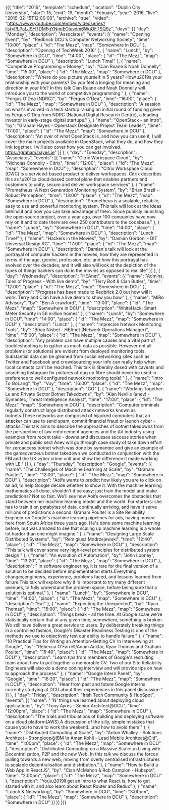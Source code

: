 {{{
  "title": "2016",
  "template": "schedule",
  "location": "Dublin City University",
  "start": 15,
  "end": 19,
  "month": "Febuary",
  "year": 2016,
  "live": "2016-02-15T12:00:00",
  "archive": "true",
  "video": "https://www.youtube.com/embed/videoseries?list=PLPaLJSHTDMFgYNnnEOjuvdm6WqOFTSQ9z",
  "days": [{
    "day": "Monday",
    "description": "Associates",
    "events": [{
      "name": "Opening Event",
      "by": "Redbrick DCU's Computer Networking Society",
      "time": "13:00",
      "place": {
        "id": "The Mezz",
        "map": "Somewhere in DCU"
      },
      "description": "Opening of TechWeek 2016"
    }, {
      "name": "Lunch",
      "by": "Somewhere in DCU",
      "time": "14:00",
      "place": {
        "id": "The Mezz",
        "map": "Somewhere in DCU"
      },
      "description": "Lunch Time!"
    }, {
      "name": "Competitive Programming = Money",
      "by": "Cian Ruane & Noah Donnelly",
      "time": "15:00",
      "place": {
        "id": "The Mezz",
        "map": "Somewhere in DCU"
      },
      "description": "Where do you picture yourself in 5 years? How\u2019s your relationship with your parents? Do you feel a longing for meaning and direction in your life? In this talk Cian Ruane and Noah Donnelly will introduce you to the world of competitive programming."
    }, {
      "name": "Fergus O'Dea (NDRC)",
      "by": "Fergus O'Dea",
      "time": "16:00",
      "place": {
        "id": "The Mezz",
        "map": "Somewhere in DCU"
      },
      "description": "A session on what's involved in a tech startup raising an initial round of funding given by Fergus O'Dea from NDRC (National Digital Research Centre), a leading investor in early-stage digital startups."
    }, {
      "name": "OpenStack - an Intro",
      "by": "Graham Hayes - Openstack Designate Project Team Leader",
      "time": "17:00",
      "place": {
        "id": "The Mezz",
        "map": "Somewhere in DCU"
      },
      "description": "An over of what OpenStack is, and how you can use it, I will cover the main projects available in OpenStack, what they do, and how they link together. I will also cover how you can get involved. https://graham.hayes.ie"
    }]
  }, {
    "day": "Tuesday",
    "description": "Associates",
    "events": [{
      "name": "Citrix Workspace Cloud",
      "by": "Nicholas Connolly - Citrix",
      "time": "12:00",
      "place": {
        "id": "The Mezz",
        "map": "Somewhere in DCU"
      },
      "description": "Citrix Workspace Cloud (CWC) is a serviced-based product to deliver workspaces. Citrix describes this as \u201ca cloud-based control plane that enables partners and customers to unify, secure and deliver workspace services"
    }, {
      "name": "Prometheus: A Next Generation Monitoring System",
      "by": "Brian Brazil - Robust Perception",
      "time": "13:00",
      "place": {
        "id": "The Mezz",
        "map": "Somewhere in DCU"
      },
      "description": "Prometheus is a scalable, reliabile, easy to use and powerful monitoring system. This talk will look at the ideas behind it and how you can take advantage of them. Since publicly launching the open source project, over a year ago, over 100 companies have now rely on it and to date there are over 250 contributers to the codebase."
    }, {
      "name": "Lunch",
      "by": "Somewhere in DCU",
      "time": "14:00",
      "place": {
        "id": "The Mezz",
        "map": "Somewhere in DCU"
      },
      "description": "Lunch Time!"
    }, {
      "name": "Hackers in the Movies",
      "by": "Damian Gordoni - DIT Universal Design RG",
      "time": "17:00",
      "place": {
        "id": "The Mezz",
        "map": "Somewhere in DCU"
      },
      "description": "Damian's talk will look at the portrayal of computer hackers in the movies, how they are represented in terms of the age, gender, profession, etc. and how this portrayal has evolved over the decades, and it will also will look at the depiction of the types of things hackers can do in the movies as opposed to real life"
    }]
  }, {
    "day": "Wednesday",
    "description": "HEAnet",
    "events": [{
      "name": "Admins, Tales of Progress - With live demo",
      "by": "Terry Bolt & Cian Butler",
      "time": "12:00",
      "place": {
        "id": "The Mezz",
        "map": "Somewhere in DCU"
      },
      "description": "Progress has been made to Redbrick 2.0 but how will it work. Terry and Cian have a live demo to show you how."
    }, {
      "name": "MiRo Advisory",
      "by": "Ben A crawford",
      "time": "13:00",
      "place": {
        "id": "The Mezz",
        "map": "Somewhere in DCU"
      },
      "description": "WhiteHack: Smart Meter Security in 56 million homes"
    }, {
      "name": "Lunch",
      "by": "Somewhere in DCU",
      "time": "14:00",
      "place": {
        "id": "The Mezz",
        "map": "Somewhere in DCU"
      },
      "description": "Lunch"
    }, {
      "name": "Imprecise Network Monitoring Tools",
      "by": "Brian Nisbet - HEAnet (Network Operations Manager)",
      "time": "15:00",
      "place": {
        "id": "The Mezz",
        "map": "Somewhere in DCU"
      },
      "description": "Any problem can have multiple causes and a vital part of troubleshooting is to gather as much data as possible. However not all problems (or solutions) are evident from deployed monitoring tools. Substantial data can be gleaned from social networking sites such as Twitter and Facebook and crowdsourcing your info can really help when local contacts can't be reached. This talk is liberally dosed with caveats and searching Instagram for pictures of dug up fibre should never be used in preference to well configured network monitoring tools! "
    }, {
      "name": "Intro To GoLang",
      "by": "Voy",
      "time": "16:00",
      "place": {
        "id": "The Mezz",
        "map": "Somewhere in DCU"
      },
      "description": "GO"
    }, {
      "name": "Working Together: Le and Private Sector Botnet Takedowns",
      "by": "Alan Neville (anev) - Symantec, Threat Intelligence Analyst",
      "time": "17:00",
      "place": {
        "id": "The Mezz",
        "map": "Somewhere in DCU"
      },
      "description": "Computer criminals regularly construct large distributed attack networks known as botnets.These networks are comprised of hijacked computers that an attacker can use to send spam, commit financial fraud or launch cyber - attacks.This talk aims to describe the approaches of botnet takedowns from the perspective of law enforcement agencies and the AV industry using examples from recent take - downs and discusses success stories when private and public sect Anev will go through case study of take down effort for zeroaccess botnet which was done by symantec and give an example of the gameoverzeus botnet takedown we conducted in conjunction with the FBI and the UK cyber crime unit and show the difference it made working with LE."
    }]
  }, {
    "day": "Thursday",
    "description": "Google",
    "events": [{
      "name": "The Challenges of Machine Learning at Scale",
      "by": "Graham Poulter",
      "time": "12:00",
      "place": {
        "id": "The Mezz",
        "map": "Somewhere in DCU"
      },
      "description": "Aoife wants to predict how likely you are to click on an ad, to help Google decide whether to show it. With the machine learning mathematics all done, shouldn't it be easy: just train the model and make predictions? Not so fast. We'll see how Aoife overcomes the obstacles that stand between her machine learning model and the world. For starters: she has to train it on petabytes of data, continually arriving, and have it serve millions of predictions a second. Graham Poulter is a Site Reliability Engineer on Google's machine learning pipelines for ads, having moved here from South Africa three years ago. He's done some machine learning before, but was amazed to see that scaling up machine learning is a whole lot harder than one might imagine."
    }, {
      "name": "Designing Large Scale Distributed Systems",
      "by": "Remigiusz Modrzejewski",
      "time": "12:40",
      "place": {
        "id": "The Mezz",
        "map": "Somewhere in DCU"
      },
      "description": "This talk will cover some very high-level principles for distributed system design."
    }, {
      "name": "An evolution of Automation",
      "by": "John Looney",
      "time": "13:20",
      "place": {
        "id": "The Mezz",
        "map": "Somewhere in DCU"
      },
      "description": " In software engineering, it is rare for the final version of a solution to be decided before implementation starts.Everything changes;engineers, experience, problems faced, and lessons learned from failure.This talk will explore why it 's important to try many different avenues, to fully understand the problem space, before being sure that a solution is optimal."
    }, {
      "name": "Lunch",
      "by": "Somewhere in DCU",
      "time": "14:00",
      "place": {
        "id": "The Mezz",
        "map": "Somewhere in DCU"
      },
      "description": "Eat"
    }, {
      "name": "Expecting the Unexpected",
      "by": "Ryan Thomas",
      "time": "15:00",
      "place": {
        "id": "The Mezz",
        "map": "Somewhere in DCU"
      },
      "description": "Things break - all the time. At Google scale we're statistically certain that at any given time, somewhere, something is broken. We still have deliver a great service to users. By deliberately breaking things in a controlled fashion, Google's Disaster Readiness Testing is one of the methods we use to objectively test our ability to handle failure."
    }, {
      "name": "10 Practical Tips for Writing an Attention-Getting CV \n Interviewing at Google",
      "by": "Rebecca O'Farrell/Anam Acktar, Ryan Thomas and Graham Poulter",
      "time": "15:40",
      "place": {
        "id": "The Mezz",
        "map": "Somewhere in DCU"
      },
      "description": "Learn tips from members of Google's recruiting team about how to put together a memorable CV. Two of our Site Reliability Engineers will also do a demo coding interview and will provide tips on how to approach the process."
    }, {
      "name": "Google Intern Panel",
      "by": "Google",
      "time": "16:20",
      "place": {
        "id": "The Mezz",
        "map": "Somewhere in DCU"
      },
      "description": "Hear from past and future Google interns currently studying at DCU about their experiences in this panel discussion."
    }]
  }, {
    "day": "Friday",
    "description": "Irish Tech Community & HubSpot",
    "events": [{
      "name": " 'N' things we learned about deploying cloud applications",
      "by": "Tony Ayres - Senior Architect@DCU",
      "time": "12:00pm",
      "place": {
        "id": "The Mezz",
        "map": "Somewhere in DCU"
      },
      "description": "The trials and tribulations of building and deploying software on a cloud platform(AWS).A discussion of the silly, simple mistakes that cause you to have to work the weekend...and how to avoid them."
    }, {
      "name": "Distributed Computing at Scale",
      "by": "Anton Whalley - Solutions Architect - Strongloop@IBM \n Aman Kohli - Lead Mobile Architect@Citi",
      "time": "1:00pm",
      "place": {
        "id": "The Mezz",
        "map": "Somewhere in DCU"
      },
      "description": "Distributed Computing on a Massive Scale: \n Living with Decentralization, P2P and the new Web. In this talk we discuss the forces pulling towards a new web, moving from overly centralised infrastructures to scalable decentralisation and distribution."
    }, {
      "name": "How to Build a Web App in ReactJS",
      "by": "Cian McMahon & Rob Campion - Hubspot",
      "time": "2:00pm",
      "place": {
        "id": "The Mezz",
        "map": "Somewhere in DCU"
      },
      "description": "You\u2019ll get an intro to what React is, how to get started with it, and also learn about React Router and Redux"
    }, {
      "name": "Lunch & Networking",
      "by": "Somewhere in DCU",
      "time": "3:00pm",
      "place": {
        "id": "The Mezz",
        "map": "Somewhere in DCU"
      },
      "description": "Somewhere in DCU"
    }]
  }]
}}}
